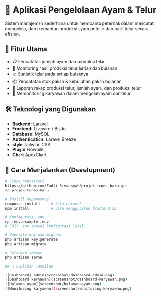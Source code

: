 # 🐔 Aplikasi Pengelolaan Ayam & Telur

Sistem manajemen sederhana untuk membantu peternak dalam mencatat, mengelola, dan memantau produksi ayam petelur dan hasil telur secara efisien.

## 🚀 Fitur Utama

- 📋 Pencatatan jumlah ayam dan produksi telur
- 🥚 Monitoring hasil produksi telur harian dan bulanan
- 📈 Statistik telur pada setiap bulannya
- 📦 Pencatatan stok pakan & kebutuhan pakan bulanan
- 🧾 Laporan rekap produksi telur, jumlah ayam, dan produksi telur
- 👥 Memonitoring karyawan dalam mengolah ayam dan telur

## 🛠️ Teknologi yang Digunakan

- **Backend:** Laravel
- **Frontend:**  Livewire / Blade
- **Database:** MySQL
- **Authentication:** Laravel Breeze
- **style** Tailwind CSS
- **Plugin** Flowbite
- **Chart** ApexChart

## 🧪 Cara Menjalankan (Development)

```bash
# Clone repositori
https://github.com/Fadli-Rivansyah/projek-tunas-baru.git
cd projek-tunas-baru

# Install dependency
composer install     # Jika Laravel
npm install          # Jika menggunakan frontend JS

# Konfigurasi .env
cp .env.example .env
# Edit .env sesuai konfigurasi lokal

# Generate key dan migrasi
php artisan key:generate
php artisan migrate

# Jalankan server
php artisan serve

## 📸 Cuplikan Tampilan

![Dashboard] admin(screenshot/dashboard-admin.png)
![Dashboard karyawan](screenshot/dashboard-karyawan.png)
![Halaman ayam](screenshot/halaman-ayam.png)
![Monitoring karyawan](screenshot/monitoring-karyawan.png)
